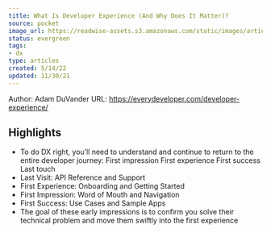 ```yaml
---
title: What Is Developer Experience (And Why Does It Matter)?
source: pocket
image_url: https://readwise-assets.s3.amazonaws.com/static/images/article4.6bc1851654a0.png
status: evergreen
tags: 
- dx 
type: articles
created: 5/14/22
updated: 11/30/21
---
```


Author: Adam DuVander
URL: https://everydeveloper.com/developer-experience/

## Highlights
- To do DX right, you’ll need to understand and continue to return to the entire developer journey: First impression First experience First success Last touch
- Last Visit: API Reference and Support
- First Experience: Onboarding and Getting Started
- First Impression: Word of Mouth and Navigation
- First Success: Use Cases and Sample Apps
- The goal of these early impressions is to confirm you solve their technical problem and move them swiftly into the first experience
